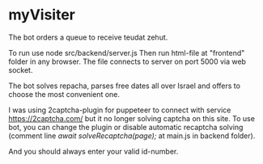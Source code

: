 # myVisiter

The bot orders a queue to receive teudat zehut.

To run use node src/backend/server.js
Then run html-file at "frontend" folder in any browser.
The file connects to server on port 5000 via web socket.

The bot solves repacha, parses free dates all over Israel and offers to choose the most convenient one.

I was using 2captcha-plugin for puppeteer to connect with service https://2captcha.com/ but it no longer solving captcha on this site. To use bot, you can change the plugin or disable automatic recaptcha solving (comment line <i>await solveRecaptcha(page);</i> at main.js in backend folder).

And you should always enter your valid id-number.
